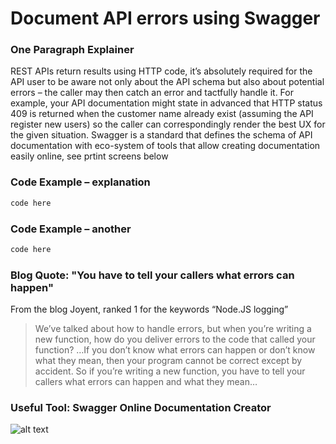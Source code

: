# Document API errors using Swagger


### One Paragraph Explainer

REST APIs return results using HTTP code, it’s absolutely required for the API user to be aware not only about the API schema but also about potential errors – the caller may then catch an error and tactfully handle it. For example, your API documentation might state in advanced that HTTP status 409 is returned when the customer name already exist (assuming the API register new users) so the caller can correspondingly render the best UX for the given situation. Swagger is a standard that defines the schema of API documentation with eco-system of tools that allow creating documentation easily online, see prtint screens below


### Code Example – explanation

```javascript
code here
```

### Code Example – another

```javascript
code here
```

### Blog Quote: "You have to tell your callers what errors can happen"
From the blog Joyent, ranked 1 for the keywords “Node.JS logging”
 
 > We’ve talked about how to handle errors, but when you’re writing a new function, how do you deliver errors to the code that called your function? …If you don’t know what errors can happen or don’t know what they mean, then your program cannot be correct except by accident. So if you’re writing a new function, you have to tell your callers what errors can happen and what they mean…

 
 ### Useful Tool: Swagger Online Documentation Creator
![alt text](https://github.com/i0natan/nodebestpractices/blob/master/assets/images/swaggerDoc.png "API error handling")